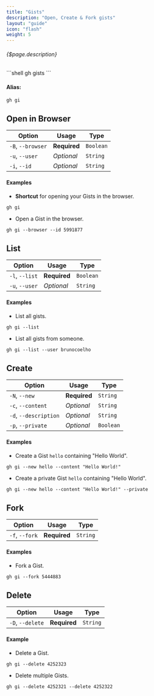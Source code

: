 ```yaml
---
title: "Gists"
description: "Open, Create & Fork gists"
layout: "guide"
icon: "flash"
weight: 5
---
```


###### {$page.description}

<article id="1">
```shell
gh gists
```

#### Alias:

```shell
gh gi
```

## Open in Browser

Option                 | Usage        | Type
---                    | ---          | ---
`-B`, `--browser`      | **Required** | `Boolean`
`-u`, `--user`         | *Optional*   | `String`
`-i`, `--id`           | *Optional*   | `String`

#### Examples

* **Shortcut** for opening your Gists in the browser.

```shell
gh gi
```

* Open a Gist in the browser.

```shell
gh gi --browser --id 5991877
```

</article>


<article id="2">

## List

Option                 | Usage        | Type
---                    | ---          | ---
`-l`, `--list`         | **Required** | `Boolean`
`-u`, `--user`         | *Optional*   | `String`

#### Examples

* List all gists.

```shell
gh gi --list
```

* List all gists from someone.

```shell
gh gi --list --user brunocoelho
```
</article>


<article id="3">

## Create

Option                | Usage        | Type
---                   | ---          | ---
`-N`, `--new`         | **Required** | `String`
`-c`, `--content`     | *Optional*   | `String`
`-d`, `--description` | *Optional*   | `String`
`-p`, `--private`     | *Optional*   | `Boolean`

#### Examples

* Create a Gist `hello` containing "Hello World".

```shell
gh gi --new hello --content "Hello World!"
```

* Create a private Gist `hello` containing "Hello World".

```shell
gh gi --new hello --content "Hello World!" --private
```
</article>


<article id="4">

## Fork

Option                | Usage        | Type
---                   | ---          | ---
`-f`, `--fork`        | **Required** | `String`

#### Examples

* Fork a Gist.

```shell
gh gi --fork 5444883
```
</article>


<article id="5">

## Delete

Option                | Usage        | Type
---                   | ---          | ---
`-D`, `--delete`      | **Required** | `String`

#### Example

* Delete a Gist.

```shell
gh gi --delete 4252323
```

* Delete multiple Gists.

```shell
gh gi --delete 4252321 --delete 4252322
```
</article>